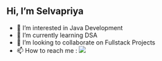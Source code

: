 ##  Hi, I’m Selvapriya  ##
- 👀 I’m interested in Java Development
- 🌱 I’m currently learning DSA
- 💞️ I’m looking to collaborate on Fullstack Projects
- 📫 How to reach me : [<img src = "https://img.shields.io/badge/LinkedIn-0077B5?style=for-the-badge&logo=linkedin&logoColor=white"/>](https://linkedin.com/in/selvapriya-r)


<!---
selvapriya-r13/selvapriya-r13 is a ✨ special ✨ repository because its `README.md` (this file) appears on your GitHub profile.
You can click the Preview link to take a look at your changes.
--->
